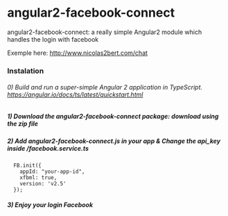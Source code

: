 # angular2-facebook-connect

angular2-facebook-connect: 
a really simple Angular2 module which handles the login with facebook

Exemple here: http://www.nicolas2bert.com/chat

### Instalation

###### 0) Build and run a super-simple Angular 2 application in TypeScript. https://angular.io/docs/ts/latest/quickstart.html

##### 1) Download the angular2-facebook-connect package: download using the zip file 

##### 2) Add angular2-facebook-connect.js in your app & Change the api_key inside /facebook.service.ts

```
  FB.init({
    appId: "your-app-id",
    xfbml: true,
    version: 'v2.5'
  });

```


##### 3) Enjoy your login Facebook
